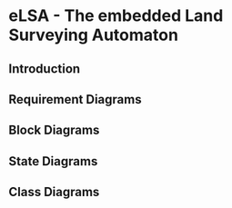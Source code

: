 # eLSA - The embedded Land Surveying Automaton

## Introduction

## Requirement Diagrams

## Block Diagrams

## State Diagrams

## Class Diagrams
